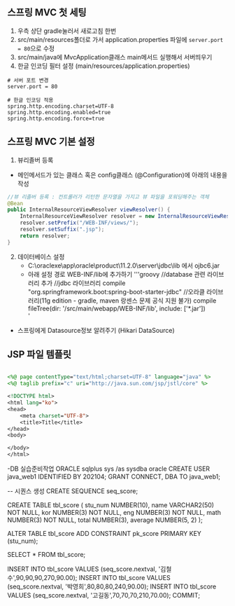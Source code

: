 

## 스프링 MVC 첫 세팅
1. 우측 상단 gradle눌러서 새로고침 한번
2. src/main/resources폴더로 가서 application.properties 파일에
   `server.port = 80`으로 수정
3. src/main/java에 MvcApplication클래스 main메서드 실행해서 서버띄우기
4. 한글 인코딩 필터 설정 (main/resources/application.properties)
```
# 서버 포트 변경
server.port = 80

# 한글 인코딩 적용
spring.http.encoding.charset=UTF-8
spring.http.encoding.enabled=true
spring.http.encoding.force=true
```

## 스프링 MVC 기본 설정
1. 뷰리졸버 등록
- 메인메서드가 있는 클래스 혹은 config클래스 (@Configuration)에 아래의 내용을 작성
```java
//뷰 리졸버 등록 : 컨트롤러가 리턴한 문자열을 가지고 뷰 파일을 포워딩해주는 객체
@Bean
public InternalResourceViewResolver viewResolver() {
    InternalResourceViewResolver resolver = new InternalResourceViewResolver();
    resolver.setPrefix("/WEB-INF/views/");
    resolver.setSuffix(".jsp");
    return resolver;
}
```

2. 데이터베이스 설정
   - C:\oraclexe\app\oracle\product\11.2.0\server\jdbc\lib 에서 ojbc6.jar
   - 아래 설정 경로 WEB-INF/lib에 추가하기
   '''groovy
   //database 관련 라이브러리 추가
   //jdbc 라이브러리
   compile "org.springframework.boot:spring-boot-starter-jdbc"
   //오라클 라이브러리(11g edition - gradle, maven 랑센스 문제 공식 지원 불가)
   compile fileTree(dir: '/src/main/webapp/WEB-INF/lib', include: ['*.jar'])   
'
     
- 스프링에게 Datasource정보 알려주기 (Hikari DataSource)
## JSP 파일 템플릿
```jsp

<%@ page contentType="text/html;charset=UTF-8" language="java" %>
<%@ taglib prefix="c" uri="http://java.sun.com/jsp/jstl/core" %>

<!DOCTYPE html>
<html lang="ko">
<head>
    <meta charset="UTF-8">
    <title>Title</title>
</head>
<body>

</body>
</html>
```

-DB 실습준비작업 ORACLE
sqlplus
sys /as sysdba
oracle
CREATE USER java_web1 IDENTIFIED BY 202104;
GRANT CONNECT, DBA TO java_web1;

-- 시퀀스 생성
CREATE SEQUENCE seq_score;

CREATE TABLE tbl_score (
stu_num NUMBER(10),
name VARCHAR2(50) NOT NULL,
kor NUMBER(3) NOT NULL,
eng NUMBER(3) NOT NULL,
math NUMBER(3) NOT NULL,
total NUMBER(3),
average NUMBER(5, 2)
);

ALTER TABLE tbl_score ADD CONSTRAINT pk_score PRIMARY KEY (stu_num);

SELECT * FROM tbl_score;

INSERT INTO tbl_score VALUES (seq_score.nextval, '김철수',90,90,90,270,90.00);
INSERT INTO tbl_score VALUES (seq_score.nextval, '박영희',80,80,80,240,90.00);
INSERT INTO tbl_score VALUES (seq_score.nextval, '고길동',70,70,70,210,70.00);
COMMIT;